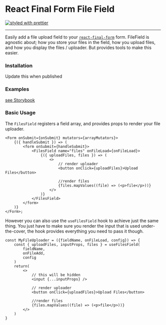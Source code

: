 # React Final Form File Field

[![styled with prettier](https://img.shields.io/badge/styled_with-prettier-ff69b4.svg)](https://github.com/prettier/prettier)

---

Easily add a file upload field to your [`react-final-form`](https://final-form.org/react) form. FileField is agnostic about; how you store your files in the field, how you upload files, and how you display the files / uploader. But provides tools to make this easier.

### Installation

Update this when published

### Examples

[see Storybook](https://tim-mccurrach.github.io/react-final-form-file-field/?path=/story/example-using-hooks--file-list)

### Basic Usage

The `FilesField` registers a field array, and provides props to render your file uploader.

```
<Form onSubmit={onSubmit} mutators={arrayMutators}>
	{({ handleSubmit }) => (
		<form onSubmit={handleSubmit}>
			<FilesField name="files" onFileLoad={onFileLoad}>
				{({ uploadFiles, files }) => (
					<>
						// render uploader
						<button onClick={uploadFiles}>Upload Files</button>

						//render files
						{files.mapValues((file) => (<p>file</p>))}
					</>
				)}
			</FilesField>
		</form>
	)}
</Form>;
```

However you can also use the `useFilesField` hook to achieve just the same thing. You just have to make sure you render the input that is used under-the-cover, the hook provides everything you need to pass it though.

```
const MyFileUploader = ({fieldName, onFileLoad, config}) => {
    const { uploadFiles, inputProps, files } = useFilesField(
		fieldName,
		onFileAdd,
		config
	)
	return(
		<>
			// this will be hidden
			<input {...inputProps} />

			// render uploader
			<button onClick={uploadFiles}>Upload Files</button>

			//render files
			{files.mapValues((file) => (<p>file</p>))}
		</>
	)
}
```
